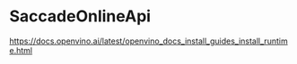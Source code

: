 # SaccadeOnlineApi
https://docs.openvino.ai/latest/openvino_docs_install_guides_install_runtime.html
